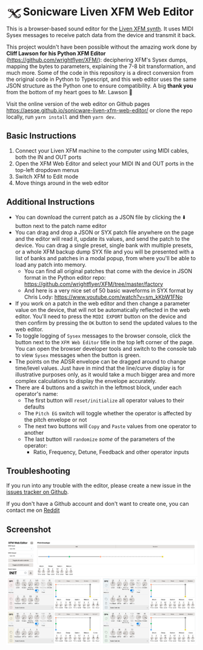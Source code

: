 # <img src='public/xfm.svg' width="44" align="left"> Sonicware Liven XFM Web Editor

This is a browser-based sound editor for the [Liven XFM synth](https://sonicware.jp/pages/liven-xfm). It uses MIDI Sysex messages to receive patch data from the device and transmit it back.

This project wouldn't have been possible without the amazing work done by **Cliff Lawson for his Python XFM Editor** (https://github.com/wrightflyer/XFM/): deciphering XFM's Sysex dumps, mapping the bytes to parameters, explaining the 7-8 bit transformation, and much more. Some of the code in this repository is a direct conversion from the original code in Python to Typescript, and this web editor uses the same JSON structure as the Python one to ensure compatibility. A big **thank you** from the bottom of my heart goes to Mr. Lawson :bow:

Visit the online version of the web editor on Github pages https://aesqe.github.io/sonicware-liven-xfm-web-editor/ or clone the repo locally, run `yarn install` and then `yarn dev`.

## Basic Instructions

1. Connect your Liven XFM machine to the computer using MIDI cables, both the IN and OUT ports
2. Open the XFM Web Editor and select your MIDI IN and OUT ports in the top-left dropdown menus
3. Switch XFM to Edit mode
4. Move things around in the web editor

## Additional Instructions

* You can download the current patch as a JSON file by clicking the :arrow_down: button next to the patch name editor
* You can drag and drop a JSON or SYX patch file anywhere on the page and the editor will read it, update its values, and send the patch to the device. You can drag a single preset, single bank with multiple presets, or a whole XFM backup dump SYX file and you will be presented with a list of banks and patches in a modal popup, from where you'll be able to load any patch into memory.
  * You can find all original patches that come with the device in JSON format in the Python editor repo: https://github.com/wrightflyer/XFM/tree/master/factory
  * And here is a very nice set of 50 basic waveforms in SYX format by Chris Lody: https://www.youtube.com/watch?v=sm_kKbW1FNo
* If you work on a patch in the web editor and then change a parameter value on the device, that will not be automatically reflected in the web editor. You'll need to press the `MIDI EXPORT` button on the device and then confirm by pressing the `OK` button to send the updated values to the web editor.
* To toggle logging of `Sysex` messages to the browser console, click the button next to the `XFM Web Editor` title in the top left corner of the page. You can open the browser developer tools and switch to the console tab to view `Sysex` messages when the button is green.
* The points on the ADSR envelope can be dragged around to change time/level values. Just have in mind that the line/curve display is for illustrative purposes only, as it would take a much bigger area and more complex calculations to display the envelope accurately.
* There are 4 buttons and a switch in the leftmost block, under each operator's name:
  * The first button will `reset/initialize` all operator values to their defaults
  * The `Pitch EG` switch will toggle whether the operator is affected by the pitch envelope or not
  * The next two buttons will `Copy` and `Paste` values from one operator to another
  * The last button will `randomize` *some* of the parameters of the operator:
    * Ratio, Frequency, Detune, Feedback and other operator inputs

## Troubleshooting

If you run into any trouble with the editor, please create a new issue in the [issues tracker on Github](https://github.com/aesqe/sonicware-liven-xfm-web-editor/issues).

If you don't have a Github account and don't want to create one, you can contact me on [Reddit](https://www.reddit.com/user/aesqe/)

## Screenshot

<img src='src/assets/screenshot-01.png'>
